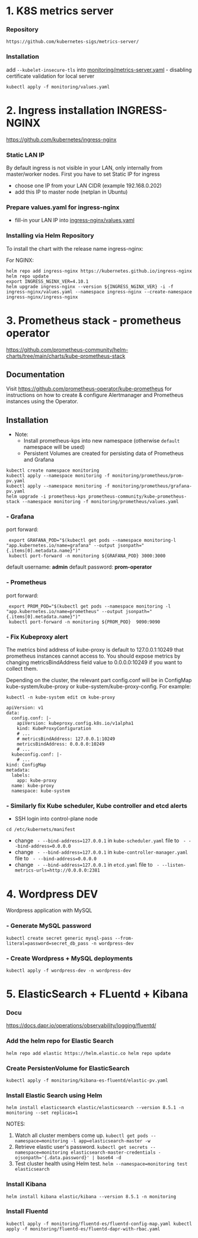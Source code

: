 # 1. K8S metrics server

### Repository

```
https://github.com/kubernetes-sigs/metrics-server/
```

### Installation

add ```--kubelet-insecure-tls``` into [monitoring/metrics-server.yaml](monitoring/metrics-server.yaml) - disabling certificate validation for local server

```
kubectl apply -f monitoring/values.yaml
```

# 2. Ingress installation INGRESS-NGINX

https://github.com/kubernetes/ingress-nginx

###  Static LAN IP
By default ingress is not visible in your LAN, only internally from master/worker nodes.
First you have to set Static IP for ingress

- choose one IP from your LAN CIDR (example 192.168.0.202)
- add this IP to master node (netplan in Ubuntu)

### Prepare values.yaml for ingress-nginx

 - fill-in your LAN IP into [ingress-nginx/values.yaml](ingress-nginx/values.yaml)

### Installing via Helm Repository

To install the chart with the release name ingress-nginx:

For NGINX:

    helm repo add ingress-nginx https://kubernetes.github.io/ingress-nginx
    helm repo update
    export INGRESS_NGINX_VER=4.10.1
    helm upgrade ingress-nginx --version ${INGRESS_NGINX_VER} -i -f ingress-nginx/values.yaml --namespace ingress-nginx --create-namespace ingress-nginx/ingress-nginx

# 3. Prometheus stack - prometheus operator

https://github.com/prometheus-community/helm-charts/tree/main/charts/kube-prometheus-stack

## Documentation
Visit https://github.com/prometheus-operator/kube-prometheus for instructions on how to create & configure Alertmanager and Prometheus instances using the Operator.

## Installation
- Note:
  - Install prometheus-kps into new namespace (otherwise `default` namespace will be used)
  - Persistent Volumes are created for persisting data of Prometheus and Grafana
```
kubectl create namespace monitoring
kubectl apply --namespace monitoring -f monitoring/prometheus/prom-pv.yaml
kubectl apply --namespace monitoring -f monitoring/prometheus/grafana-pv.yaml
helm upgrade -i prometheus-kps prometheus-community/kube-prometheus-stack --namespace monitoring -f monitoring/prometheus/values.yaml
```

### - Grafana

port forward:
```
 export GRAFANA_POD="$(kubectl get pods --namespace monitoring-l "app.kubernetes.io/name=grafana" --output jsonpath="{.items[0].metadata.name}")"
 kubectl port-forward -n monitoring ${GRAFANA_POD} 3000:3000
```
default username: **admin**
default password: **prom-operator**

### - Prometheus

port forward:
```
 export PROM_POD="$(kubectl get pods --namespace monitoring -l "app.kubernetes.io/name=prometheus" --output jsonpath="{.items[0].metadata.name}")"
 kubectl port-forward -n monitoring ${PROM_POD}  9090:9090
```

### - Fix Kubeproxy alert


The metrics bind address of kube-proxy is default to 127.0.0.1:10249 that prometheus instances cannot access to. You should expose metrics by changing metricsBindAddress field value to 0.0.0.0:10249 if you want to collect them.

Depending on the cluster, the relevant part config.conf will be in ConfigMap kube-system/kube-proxy or kube-system/kube-proxy-config. For example:

```
kubectl -n kube-system edit cm kube-proxy
```
```
apiVersion: v1
data:
  config.conf: |-
    apiVersion: kubeproxy.config.k8s.io/v1alpha1
    kind: KubeProxyConfiguration
    # ...
    # metricsBindAddress: 127.0.0.1:10249
    metricsBindAddress: 0.0.0.0:10249
    # ...
  kubeconfig.conf: |-
    # ...
kind: ConfigMap
metadata:
  labels:
    app: kube-proxy
  name: kube-proxy
  namespace: kube-system
```

### - Similarly fix **Kube scheduler**, **Kube controller** and **etcd** alerts
- SSH login into control-plane node
```
cd /etc/kubernets/manifest
```
- change ``` - --bind-address=127.0.0.1``` in `kube-scheduler.yaml` file to ``` - --bind-address=0.0.0.0```
- change ``` - --bind-address=127.0.0.1``` in `kube-controller-manager.yaml` file to ``` - --bind-address=0.0.0.0```
- change ``` - --bind-address=127.0.0.1``` in `etcd.yaml` file to ``` - --listen-metrics-urls=http://0.0.0.0:2381```

# 4. Wordpress DEV
Wordpress application with MySQL

### - Generate MySQL password
```
kubectl create secret generic mysql-pass --from-literal=password=secret_db_pass -n wordpress-dev
```

### - Create Wordpress + MySQL deployments
```
kubectl apply -f wordpress-dev -n wordpress-dev
```

# 5. ElasticSearch + FLuentd + Kibana
### Docu
https://docs.dapr.io/operations/observability/logging/fluentd/


### Add the helm repo for Elastic Search
`
helm repo add elastic https://helm.elastic.co
helm repo update
`

### Create PersistenVolume for ElasticSearch
`
kubectl apply -f monitoring/kibana-es-fluentd/elastic-pv.yaml
`

### Install Elastic Search using Helm
`
helm install elasticsearch elastic/elasticsearch --version 8.5.1 -n monitoring --set replicas=1
`

NOTES:
1. Watch all cluster members come up.
`
kubectl get pods --namespace=monitoring -l app=elasticsearch-master -w
`
2. Retrieve elastic user's password.
`
kubectl get secrets --namespace=monitoring elasticsearch-master-credentials -ojsonpath='{.data.password}' | base64 -d
`
3. Test cluster health using Helm test.
`
helm --namespace=monitoring test elasticsearch
`

### Install Kibana
`
helm install kibana elastic/kibana --version 8.5.1 -n monitoring
`

### Install Fluentd

`
kubectl apply -f monitoring/fluentd-es/fluentd-config-map.yaml
kubectl apply -f monitoring/fluentd-es/fluentd-dapr-with-rbac.yaml
`

